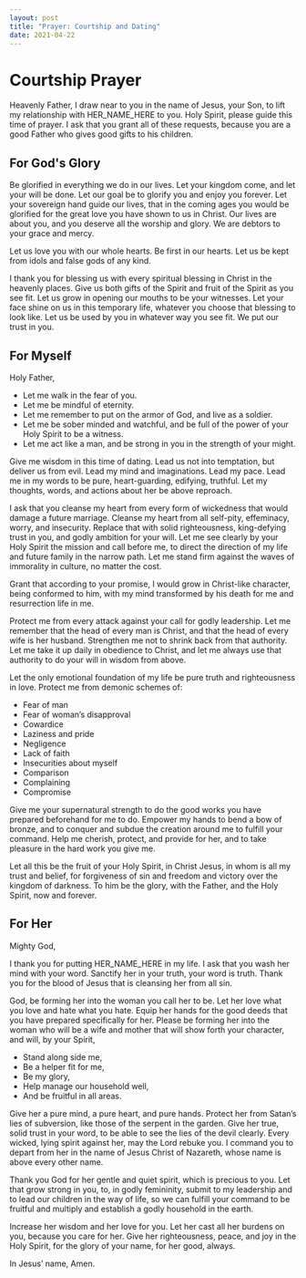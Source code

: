 ```yaml
---
layout: post
title: "Prayer: Courtship and Dating"
date: 2021-04-22
---
```


# Courtship Prayer

Heavenly Father, I draw near to you in the name of Jesus, your Son, to lift my relationship with HER_NAME_HERE to you. Holy Spirit, please guide this time of prayer. I ask that you grant all of these requests, because you are a good Father who gives good gifts to his children. 

## For God's Glory

Be glorified in everything we do in our lives. Let your kingdom come, and let your will be done. Let our goal be to glorify you and enjoy you forever. Let your sovereign hand guide our lives, that in the coming ages you would be glorified for the great love you have shown to us in Christ. Our lives are about you, and you deserve all the worship and glory. We are debtors to your grace and mercy. 

Let us love you with our whole hearts. Be first in our hearts. Let us be kept from idols and false gods of any kind. 

I thank you for blessing us with every spiritual blessing in Christ in the heavenly places. Give us both gifts of the Spirit and fruit of the Spirit as you see fit. Let us grow in opening our mouths to be your witnesses. Let your face shine on us in this temporary life, whatever you choose that blessing to look like. Let us be used by you in whatever way you see fit. We put our trust in you. 

## For Myself

Holy Father, 

- Let me walk in the fear of you.
- Let me be mindful of eternity.
- Let me remember to put on the armor of God, and live as a soldier. 
- Let me be sober minded and watchful, and be full of the power of your Holy Spirit to be a witness.
- Let me act like a man, and be strong in you in the strength of your might.

Give me wisdom in this time of dating. Lead us not into temptation, but deliver us from evil. Lead my mind and imaginations. Lead my pace. Lead me in my words to be pure, heart-guarding, edifying, truthful. Let my thoughts, words, and actions about her be above reproach. 

I ask that you cleanse my heart from every form of wickedness that would damage a future marriage. Cleanse my heart from all self-pity, effeminacy, worry, and insecurity. Replace that with solid righteousness, king-defying trust in you, and godly ambition for your will. Let me see clearly by your Holy Spirit the mission and call before me, to direct the direction of my life and future family in the narrow path. Let me stand firm against the waves of immorality in culture, no matter the cost. 

Grant that according to your promise, I would grow in Christ-like character, being conformed to him, with my mind transformed by his death for me and resurrection life in me.

Protect me from every attack against your call for godly leadership. Let me remember that the head of every man is Christ, and that the head of every wife is her husband. Strengthen me not to shrink back from that authority. Let me take it up daily in obedience to Christ, and let me always use that authority to do your will in wisdom from above.

Let the only emotional foundation of my life be pure truth and righteousness in love. Protect me from demonic schemes of:

- Fear of man
- Fear of woman’s disapproval
- Cowardice
- Laziness and pride
- Negligence
- Lack of faith
- Insecurities about myself
- Comparison
- Complaining
- Compromise

Give me your supernatural strength to do the good works you have prepared beforehand for me to do. Empower my hands to bend a bow of bronze, and to conquer and subdue the creation around me to fulfill your command. Help me cherish, protect, and provide for her, and to take pleasure in the hard work you give me. 

Let all this be the fruit of your Holy Spirit, in Christ Jesus, in whom is all my trust and belief, for forgiveness of sin and freedom and victory over the kingdom of darkness. To him be the glory, with the Father, and the Holy Spirit, now and forever. 

## For Her

Mighty God, 

I thank you for putting HER_NAME_HERE in my life. I ask that you wash her mind with your word. Sanctify her in your truth, your word is truth. Thank you for the blood of Jesus that is cleansing her from all sin. 

God, be forming her into the woman you call her to be. Let her love what you love and hate what you hate. Equip her hands for the good deeds that you have prepared specifically for her. Please be forming her into the woman who will be a wife and mother that will show forth your character, and will, by your Spirit,

- Stand along side me,
- Be a helper fit for me,
- Be my glory,
- Help manage our household well,
- And be fruitful in all areas.

Give her a pure mind, a pure heart, and pure hands. Protect her from Satan’s lies of subversion, like those of the serpent in the garden. Give her true, solid trust in your word, to be able to see the lies of the devil clearly. Every wicked, lying spirit against her, may the Lord rebuke you. I command you to depart from her in the name of Jesus Christ of Nazareth, whose name is above every other name. 

Thank you God for her gentle and quiet spirit, which is precious to you. Let that grow strong in you, to, in godly femininity, submit to my leadership and to lead our children in the way of life, so we can fulfill your command to be fruitful and multiply and establish a godly household in the earth.

Increase her wisdom and her love for you. Let her cast all her burdens on you, because you care for her. Give her righteousness, peace, and joy in the Holy Spirit, for the glory of your name, for her good, always. 

In Jesus’ name,
Amen. 